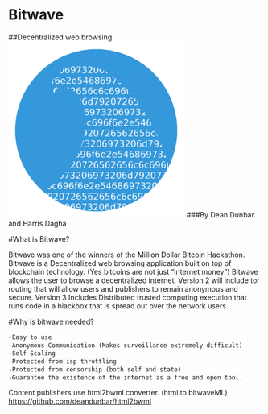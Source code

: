 # Bitwave

##Decentralized web browsing
<img src="logo.png" width="350">
###By Dean Dunbar and Harris Dagha


#What is Bitwave?

Bitwave was one of the winners of the Million Dollar Bitcoin Hackathon. Bitwave is a Decentralized web browsing application built on top of blockchain technology. (Yes bitcoins are not just “internet money”) Bitwave allows the user to browse a decentralized internet. Version 2 will include tor routing that will allow users and publishers to remain anonymous and secure. Version 3 Includes Distributed trusted computing execution that runs code in a blackbox that is spread out over the network users.

#Why is bitwave needed?


	-Easy to use
	-Anonymous Communication (Makes surveillance extremely difficult)
	-Self Scaling
	-Protected from isp throttling
	-Protected from censorship (both self and state)
	-Guarantee the existence of the internet as a free and open tool.



Content publishers use html2bwml converter. (html to bitwaveML)
https://github.com/deandunbar/html2bwml
